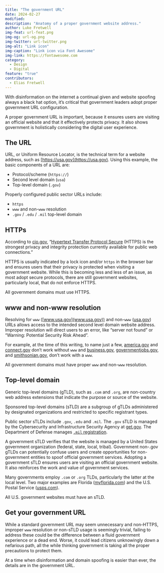 ```yaml
---
title: "The government URL"
date: 2024-02-27
modified: 
description: "Anatomy of a proper government website address."
author: Luke Fretwell
img-feat: url-feat.png
img-og: url-og.png
img-twitter: url-twitter.png
img-alt: "Link icon"
img-caption: "Link icon via Font Awesome"
img-link: https://fontawesome.com
category:
  - Design
  - Digital
feature: "true"
contributors:
  - Elias Fretwell
---
```



With disinformation on the internet a continual given and website spoofing always a black hat option, it’s critical that government leaders adopt proper government URL configuration.

A proper government URL is important, because it ensures users are visiting an official website and that it effectively protects privacy. It also shows government is holistically considering the digital user experience.


## The URL

URL, or Uniform Resource Locator, is the technical term for a website address, such as [https://usa.gov](https://usa.gov). Using this example, the basic components of a URL are:



* Protocol/scheme (`https://`)
* Second level domain (`usa`)
* Top-level domain (`.gov`)

Properly configured public sector URLs include:



* `https`
* `www` and non-`www` resolution
* `.gov` / `.edu` / `.mil` top-level domain


## HTTPs

According to [cio.gov](https://cio.gov), “[Hypertext Transfer Protocol Secure](https://https.cio.gov/) (HTTPS) is the strongest privacy and integrity protection currently available for public web connections.”

HTTPS is usually indicated by a lock icon and/or `https` in the browser bar and ensures users that their privacy is protected when visiting a government website. While this is becoming less and less of an issue, as most adopt secure protocols, there are still government websites, particularly local, that do not enforce HTTPS.

All government domains must use HTTPS.


## www and non-www resolution

Resolving for `www` ([www.usa.gov](www.usa.gov)) and non-`www` ([usa.gov](https://usa.gov)) URLs allows access to the intended second level domain website address. Improper resolution will direct users to an error, like “server not found” or “Warning: Potential Security Risk Ahead”.

For example, at the time of this writing, to name just a few, [america.gov](https://america.gov) and [connect.gov](https://connect.gov) don’t work without `www` and [business.gov](https://www.business.gov), [governmentjobs.gov](http://www.governmentjobs.gov/), and [smithsonian.gov](https://www.smithsonian.gov), don’t work with a `www`.

All government domains must have proper `www` and non-`www` resolution.


## Top-level domain

Generic top-level domains (gTLD), such as `.com` and `.org`, are non-country web address extensions that indicate the purpose or source of the website.

Sponsored top-level domains (sTLD) are a subgroup of gTLDs administered by designated organizations and restricted to specific registrant types.

Public sector sTLDs include `.gov`, `.edu` and `.mil`. The `.gov` sTLD is managed by the Cybersecurity and Infrastructure Security Agency at [get.gov](https://get.gov/). The Department of Defense manages [`.mil` registration](https://www.defense.gov/Resources/Register-a-Site/).

A government sTLD verifies that the website is managed by a United States government organization (federal, state, local, tribal). Government non-.gov gTLDs can potentially confuse users and create opportunities for non-government entities to spoof official government services. Adopting a government sTLD ensures users are visiting an official government website. It also reinforces the work and value of government services.

Many governments employ `.com` or `.org` TLDs, particularly the latter at the local level. Two major examples are Florida ([myflorida.com](https://myflorida.com)) and the U.S. Postal Service ([usps.com](https://usps.com)). 

All U.S. government websites must have an sTLD.


## Get your government URL

While a standard government URL may seem unnecessary and non-HTTPS, improper `www` resolution or non-sTLD usage is seemingly trivial, failing to address these could be the difference between a fluid government experience or a dead end. Worse, it could lead citizens unknowingly down a nefarious path, all the while thinking government is taking all the proper precautions to protect them.

At a time when disinformation and domain spoofing is easier than ever, the details are in the government URL.
